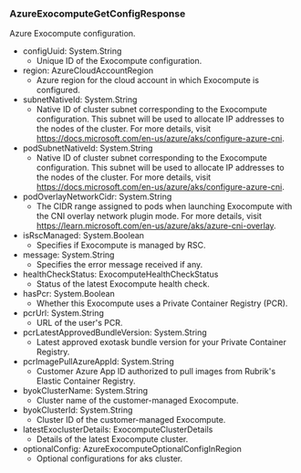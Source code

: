 ### AzureExocomputeGetConfigResponse
Azure Exocompute configuration.

- configUuid: System.String
  - Unique ID of the Exocompute configuration.
- region: AzureCloudAccountRegion
  - Azure region for the cloud account in which Exocompute is configured.
- subnetNativeId: System.String
  - Native ID of cluster subnet corresponding to the Exocompute configuration. This subnet will be used to allocate IP addresses to the nodes of the cluster. For more details, visit https://docs.microsoft.com/en-us/azure/aks/configure-azure-cni.
- podSubnetNativeId: System.String
  - Native ID of cluster subnet corresponding to the Exocompute configuration. This subnet will be used to allocate IP addresses to the nodes of the cluster. For more details, visit https://docs.microsoft.com/en-us/azure/aks/configure-azure-cni.
- podOverlayNetworkCidr: System.String
  - The CIDR range assigned to pods when launching Exocompute with the CNI overlay network plugin mode. For more details, visit https://learn.microsoft.com/en-us/azure/aks/azure-cni-overlay.
- isRscManaged: System.Boolean
  - Specifies if Exocompute is managed by RSC.
- message: System.String
  - Specifies the error message received if any.
- healthCheckStatus: ExocomputeHealthCheckStatus
  - Status of the latest Exocompute health check.
- hasPcr: System.Boolean
  - Whether this Exocompute uses a Private Container Registry (PCR).
- pcrUrl: System.String
  - URL of the user's PCR.
- pcrLatestApprovedBundleVersion: System.String
  - Latest approved exotask bundle version for your Private Container Registry.
- pcrImagePullAzureAppId: System.String
  - Customer Azure App ID authorized to pull images from Rubrik's Elastic Container Registry.
- byokClusterName: System.String
  - Cluster name of the customer-managed Exocompute.
- byokClusterId: System.String
  - Cluster ID of the customer-managed Exocompute.
- latestExoclusterDetails: ExocomputeClusterDetails
  - Details of the latest Exocompute cluster.
- optionalConfig: AzureExocomputeOptionalConfigInRegion
  - Optional configurations for aks cluster.
